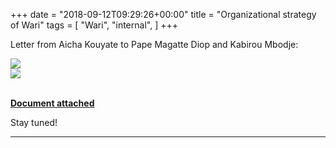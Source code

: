 +++
date = "2018-09-12T09:29:26+00:00"
title = "Organizational strategy of Wari"
tags = [
    "Wari",
    "internal",
]
+++

<p>Letter from Aicha Kouyate to Pape Magatte Diop and Kabirou Mbodje:</p>

<!--more-->
<div class="container" style="width:auto">
  <a target="blank" href="https://res.cloudinary.com/vincentstradic/image/upload/v1526054884/work/m30-1.jpg">
    <img src="https://res.cloudinary.com/vincentstradic/image/upload/f_auto,q_auto/v1526054884/work/m30-1.jpg" style="max-width:100%">
  </a>
</div>


<div class="container" style="width:auto">
  <a target="blank" href="https://res.cloudinary.com/vincentstradic/image/upload/v1526054879/work/m30-2.jpg">
    <img src="https://res.cloudinary.com/vincentstradic/image/upload/f_auto,q_auto/v1526054879/work/m30-2.jpg" style="max-width:100%">
  </a>
</div>
<br>

[**Document attached**](https://res.cloudinary.com/vincentstradic/image/upload/v1526054881/work/m30-3.pdf)



Stay tuned!


<hr>
